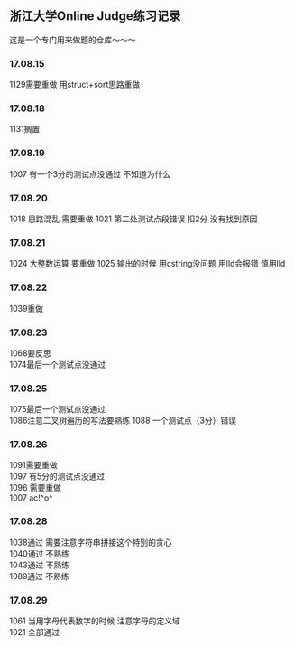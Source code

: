 ## 浙江大学Online Judge练习记录
这是一个专门用来做题的仓库～～～

### 17.08.15
1129需要重做
用struct+sort思路重做

### 17.08.18
1131搁置

### 17.08.19
1007 有一个3分的测试点没通过 不知道为什么

### 17.08.20
1018 思路混乱 需要重做
1021 第二处测试点段错误 扣2分 没有找到原因

### 17.08.21
1024 大整数运算 要重做
1025 输出的时候 用cstring没问题 用lld会报错 慎用lld

### 17.08.22
1039重做

### 17.08.23
1068要反思    
1074最后一个测试点没通过

### 17.08.25
1075最后一个测试点没通过     
1086注意二叉树遍历的写法要熟练
1088 一个测试点（3分）错误

### 17.08.26
1091需要重做    
1097 有5分的测试点没通过       
1096 需要重做    
1007 ac!^o^   

### 17.08.28
1038通过 需要注意字符串拼接这个特别的贪心    
1040通过 不熟练          
1043通过 不熟练    
1089通过 不熟练    
    
### 17.08.29
1061 当用字母代表数字的时候 注意字母的定义域      
1021 全部通过


